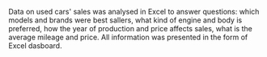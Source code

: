 Data on used cars' sales was analysed in Excel to answer questions: which models and brands were best sallers, what kind of engine and body is preferred, how the year of production and price affects sales, what is the average mileage and price. All information was presented in the form of Excel dasboard.
